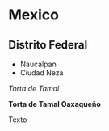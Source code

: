 # Mexico

## Distrito Federal

* Naucalpan
* Ciudad Neza

*Torta de Tamal*

**Torta de Tamal Oaxaqueño** 

Texto 
